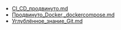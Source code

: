 - [CI_CD_продвинуто.md](./CI_CD_продвинуто.md)
- [Продвинуто_Docker,_dockercompose.md](./Продвинуто_Docker,_dockercompose.md)
- [Углублённое_знание_Git.md](./Углублённое_знание_Git.md)
